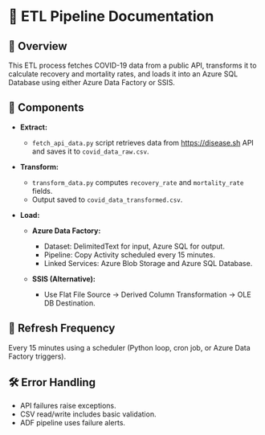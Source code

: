 # 📌 ETL Pipeline Documentation

## 🔄 Overview
This ETL process fetches COVID-19 data from a public API, transforms it to calculate recovery and mortality rates, and loads it into an Azure SQL Database using either Azure Data Factory or SSIS.

## 🧱 Components
- **Extract:**
  - `fetch_api_data.py` script retrieves data from https://disease.sh API and saves it to `covid_data_raw.csv`.

- **Transform:**
  - `transform_data.py` computes `recovery_rate` and `mortality_rate` fields.
  - Output saved to `covid_data_transformed.csv`.

- **Load:**
  - **Azure Data Factory:**
    - Dataset: DelimitedText for input, Azure SQL for output.
    - Pipeline: Copy Activity scheduled every 15 minutes.
    - Linked Services: Azure Blob Storage and Azure SQL Database.

  - **SSIS (Alternative):**
    - Use Flat File Source → Derived Column Transformation → OLE DB Destination.

## 🔁 Refresh Frequency
Every 15 minutes using a scheduler (Python loop, cron job, or Azure Data Factory triggers).

## 🛠️ Error Handling
- API failures raise exceptions.
- CSV read/write includes basic validation.
- ADF pipeline uses failure alerts.
